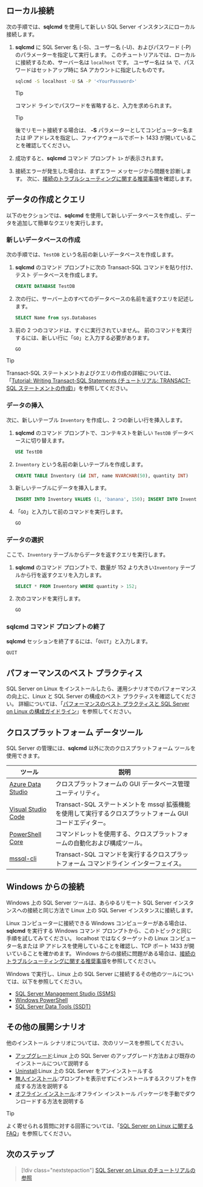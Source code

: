## <a name="connect-locally"></a>ローカル接続

次の手順では、**sqlcmd** を使用して新しい SQL Server インスタンスにローカル接続します。

1. **sqlcmd** に SQL Server 名 (-S)、ユーザー名 (-U)、およびパスワード (-P) のパラメーターを指定して実行します。 このチュートリアルでは、ローカルに接続するため、サーバー名は `localhost` です。 ユーザー名は `SA` で、パスワードはセットアップ時に SA アカウントに指定したものです。

   ```bash
   sqlcmd -S localhost -U SA -P '<YourPassword>'
   ```

   > [!TIP]
   > コマンド ラインでパスワードを省略すると、入力を求められます。

   > [!TIP]
   > 後でリモート接続する場合は、 **-S** パラメーターとしてコンピューター名または IP アドレスを指定し、ファイアウォールでポート 1433 が開いていることを確認してください。

1. 成功すると、**sqlcmd** コマンド プロンプト `1>` が表示されます。

1. 接続エラーが発生した場合は、まずエラー メッセージから問題を診断します。 次に、[接続のトラブルシューティングに関する推奨事項](../linux/sql-server-linux-troubleshooting-guide.md#connection)を確認します。

## <a name="create-and-query-data"></a>データの作成とクエリ
以下のセクションでは、**sqlcmd** を使用して新しいデータベースを作成し、データを追加して簡単なクエリを実行します。

### <a name="create-a-new-database"></a>新しいデータベースの作成

次の手順では、`TestDB` という名前の新しいデータベースを作成します。

1. **sqlcmd** のコマンド プロンプトに次の Transact-SQL コマンドを貼り付け、テスト データベースを作成します。

   ```sql
   CREATE DATABASE TestDB
   ```

1. 次の行に、サーバー上のすべてのデータベースの名前を返すクエリを記述します。

   ```sql
   SELECT Name from sys.Databases
   ```

1. 前の 2 つのコマンドは、すぐに実行されていません。 前のコマンドを実行するには、新しい行に「`GO`」と入力する必要があります。

   ```sql
   GO
   ```

> [!TIP]
> Transact-SQL ステートメントおよびクエリの作成の詳細については、「[Tutorial: Writing Transact-SQL Statements (チュートリアル: TRANSACT-SQL ステートメントの作成)](../t-sql/tutorial-writing-transact-sql-statements.md)」を参照してください。

### <a name="insert-data"></a>データの挿入

次に、新しいテーブル `Inventory` を作成し、2 つの新しい行を挿入します。

1. **sqlcmd** のコマンド プロンプトで、コンテキストを新しい `TestDB` データベースに切り替えます。

   ```sql
   USE TestDB
   ```

1. `Inventory` という名前の新しいテーブルを作成します。

   ```sql
   CREATE TABLE Inventory (id INT, name NVARCHAR(50), quantity INT)
   ```

1. 新しいテーブルにデータを挿入します。

   ```sql
   INSERT INTO Inventory VALUES (1, 'banana', 150); INSERT INTO Inventory VALUES (2, 'orange', 154);
   ```

1. 「`GO`」と入力して前のコマンドを実行します。

   ```sql
   GO
   ```

### <a name="select-data"></a>データの選択

ここで、`Inventory` テーブルからデータを返すクエリを実行します。

1. **sqlcmd** のコマンド プロンプトで、数量が 152 より大きい`Inventory` テーブルから行を返すクエリを入力します。

   ```sql
   SELECT * FROM Inventory WHERE quantity > 152;
   ```

1. 次のコマンドを実行します。

   ```sql
   GO
   ```

### <a name="exit-the-sqlcmd-command-prompt"></a>sqlcmd コマンド プロンプトの終了

**sqlcmd** セッションを終了するには、「`QUIT`」と入力します。

```sql
QUIT
```

## <a name="performance-best-practices"></a>パフォーマンスのベスト プラクティス

SQL Server on Linux をインストールしたら、運用シナリオでのパフォーマンスの向上に、Linux と SQL Server の構成のベスト プラクティスを確認してください。 詳細については、「[パフォーマンスのベスト プラクティスと SQL Server on Linux の構成ガイドライン](../linux/sql-server-linux-performance-best-practices.md)」を参照してください。

## <a name="cross-platform-data-tools"></a>クロスプラットフォーム データツール

SQL Server の管理には、**sqlcmd** 以外に次のクロスプラットフォーム ツールを使用できます。

| ツール | 説明 |
| ---- | ----------- |
| [Azure Data Studio](../azure-data-studio/index.yml) | クロスプラットフォームの GUI データベース管理ユーティリティ。 |
| [Visual Studio Code](../linux/sql-server-linux-develop-use-vscode.md) | Transact-SQL ステートメントを mssql 拡張機能を使用して実行するクロスプラットフォーム GUI コードエディター。 |
| [PowerShell Core](../linux/sql-server-linux-manage-powershell-core.md) | コマンドレットを使用する、クロスプラットフォームの自動化および構成ツール。 |
| [mssql-cli](https://github.com/dbcli/mssql-cli/tree/master/doc) | Transact-SQL コマンドを実行するクロスプラットフォーム コマンドライン インターフェイス。 |

## <a name="connecting-from-windows"></a>Windows からの接続

Windows 上の SQL Server ツールは、あらゆるリモート SQL Server インスタンスへの接続と同じ方法で Linux 上の SQL Server インスタンスに接続します。

Linux コンピューターに接続できる Windows コンピューターがある場合は、**sqlcmd** を実行する Windows コマンド プロンプトから、このトピックと同じ手順を試してみてください。 localhost ではなくターゲットの Linux コンピューター名または IP アドレスを使用していることを確認し、TCP ポート 1433 が開いていることを確かめます。 Windows からの接続に問題がある場合は、[接続のトラブルシューティングに関する推奨事項](../linux/sql-server-linux-troubleshooting-guide.md#connection)を参照してください。

Windows で実行し、Linux 上の SQL Server に接続するその他のツールについては、以下を参照してください。

- [SQL Server Management Studio (SSMS)](../linux/sql-server-linux-manage-ssms.md)
- [Windows PowerShell](../linux/sql-server-linux-manage-powershell.md)
- [SQL Server Data Tools (SSDT)](../linux/sql-server-linux-develop-use-ssdt.md)

## <a name="other-deployment-scenarios"></a>その他の展開シナリオ

他のインストール シナリオについては、次のリソースを参照してください。

* [アップグレード](../linux/sql-server-linux-setup.md#upgrade):Linux 上の SQL Server のアップグレード方法および既存のインストールについて説明する
* [Uninstall](../linux/sql-server-linux-setup.md#uninstall):Linux 上の SQL Server をアンインストールする
* [無人インストール](../linux/sql-server-linux-setup.md#unattended):プロンプトを表示せずにインストールするスクリプトを作成する方法を説明する
* [オフライン インストール](../linux/sql-server-linux-setup.md#offline):オフライン インストール パッケージを手動でダウンロードする方法を説明する

> [!TIP]
> よく寄せられる質問に対する回答については、「[SQL Server on Linux に関する FAQ](../linux/sql-server-linux-faq.md)」を参照してください。

## <a name="next-steps"></a>次のステップ

> [!div class="nextstepaction"]
> [SQL Server on Linux のチュートリアルの参照](../linux/sql-server-linux-migrate-restore-database.md)